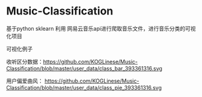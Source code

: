 # Music-Classification

基于python sklearn 利用 网易云音乐api进行爬取音乐文件，进行音乐分类的可视化项目


可视化例子 

收听区分数据：https://github.com/KOGLinese/Music-Classification/blob/master/user_data/class_bar_393361316.svg


用户偏爱曲风： https://github.com/KOGLinese/Music-Classification/blob/master/user_data/class_pie_393361316.svg
